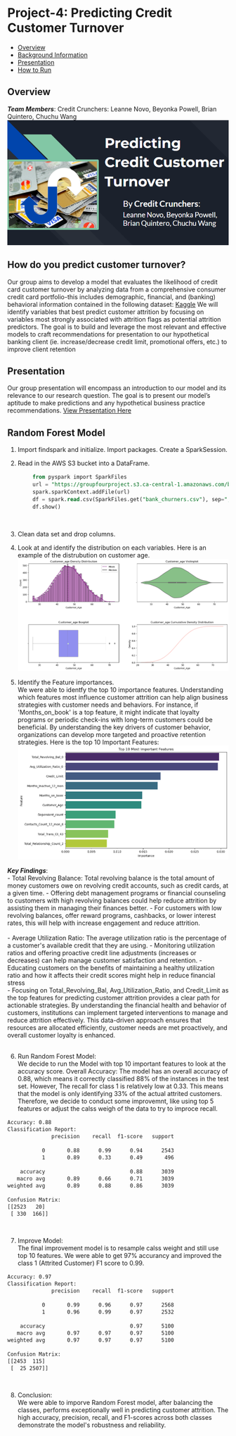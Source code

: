 # Project-4: Predicting Credit Customer Turnover

* <a href='#overview'>Overview</a></br>
* <a href='#background-information'>Background Information</a></br>
* <a href='#presentation'>Presentation</a><br/>
* <a href='#how-to-run'>How to Run</a><br/>




## Overview
<strong><i>Team Members</i></strong>: Credit Crunchers: Leanne Novo, Beyonka Powell, Brian Quintero, Chuchu Wang 
<img src="https://github.com/lgnovo/Project-4/blob/leanne/Image.png?raw=true">


##  How do you predict customer turnover?
Our group aims to develop a model that evaluates the likelihood of credit card customer turnover by analyzing data from a comprehensive consumer credit card portfolio-this includes demographic, financial, and (banking) behavioral information contained in the following dataset:
 <a href="https://www.kaggle.com/datasets/thedevastator/predicting-credit-card-customer-attrition-with-m">Kaggle</a> 
We will identify variables that best predict customer attrition by focusing on variables most strongly associated with attrition flags as potential attrition predictors. The goal is to build and leverage the most relevant and effective models to craft recommendations for presentation to our hypothetical banking client (ie. increase/decrease credit limit, promotional offers, etc.) to improve client retention


## Presentation
Our group presentation will encompass an introduction to our model and its relevance to our research question. The goal is to present our model’s aptitude to make predictions and any hypothetical business practice recommendations.
[View Presentation Here](https://docs.google.com/presentation/d/1iTG4Il5VhoeqTq4OCIaFIKuo9iCqtARKabFU-kqVb3Y/edit#slide=id.p)


## Random Forest Model

1. Import findspark and initialize. Import packages. Create a SparkSession.<br/>

2. Read in the AWS S3 bucket into a DataFrame.
```sql
        from pyspark import SparkFiles
        url = "https://groupfourproject.s3.ca-central-1.amazonaws.com/bank_churners.csv"
        spark.sparkContext.addFile(url)
        df = spark.read.csv(SparkFiles.get("bank_churners.csv"), sep=",", header=True, ignoreLeadingWhiteSpace=True)
        df.show()
```
<br/>

3. Clean data set and drop columns.<br/>

4. Look at and identify the distribution on each variables. Here is an example of the distrubution on customer age.<br/>
<img src="https://github.com/lgnovo/Project-4/blob/chuchu/images/example_customer_age_distribution.png?raw=true"><br/>

5. Identify the Feature importances. <br/>
We were able to identfy the top 10 importance features. Understanding which features most influence customer attrition can help align business strategies with customer needs and behaviors. For instance, if 'Months_on_book' is a top feature, it might indicate that loyalty programs or periodic check-ins with long-term customers could be beneficial. By understanding the key drivers of customer behavior, organizations can develop more targeted and proactive retention strategies.
Here is the top 10 Important Features: 
<br/><img src="https://github.com/lgnovo/Project-4/blob/chuchu/images/top_10_important_features.png?raw=true"><br/>

<strong><i>Key Findings</i></strong>:
<br/> 
        - Total Revolving Balance: Total revolving balance is the total amount of money customers owe on revolving credit accounts, such as credit cards, at a given time. 
                - Offering debt management programs or financial counseling to customers with high revolving balances could help reduce attrition by assisting them in managing their finances better. 
                - For customers with low revolving balances, offer reward programs, cashbacks, or lower interest rates, this will help with increase engagement and reduce attrition. 
<br/>  
        - Average Utilization Ratio: The average utilization ratio is the percentage of a customer's available credit that they are using. 
                -  Monitoring utilization ratios and offering proactive credit line adjustments (increases or decreases) can help manage customer satisfaction and retention.
                - Educating customers on the benefits of maintaining a healthy utilization ratio and how it affects their credit scores might help in reduce financial stress 
<br/> 
        - Focusing on Total_Revolving_Bal, Avg_Utilization_Ratio, and Credit_Limit as the top features for predicting customer attrition provides a clear path for actionable strategies. By understanding the financial health and behavior of customers, institutions can implement targeted interventions to manage and reduce attrition effectively. This data-driven approach ensures that resources are allocated efficiently, customer needs are met proactively, and overall customer loyalty is enhanced.<br/>
<br/> 

6. Run Random Forest Model:<br/>
We decide to run the Model with top 10 important features to look at the accuracy score. Overall Accuracy: The model has an overall accuracy of 0.88, which means it correctly classified 88% of the instances in the test set.  However, The recall for class 1 is relatively low at 0.33. This means that the model is only identifying 33% of the actual attrited customers. Therefore, we decide to conduct some improvemnt, like using top 5 features or adjust the calss weigh of the data to try to improce recall. <br/>
```
Accuracy: 0.88
Classification Report:
              precision    recall  f1-score   support

           0       0.88      0.99      0.94      2543
           1       0.89      0.33      0.49       496

    accuracy                           0.88      3039
   macro avg       0.89      0.66      0.71      3039
weighted avg       0.89      0.88      0.86      3039

Confusion Matrix:
[[2523   20]
 [ 330  166]]
```
<br/>

7. Improve Model:<br/>
The final improvement model is to resample calss weight and still use top 10 features. We were able to get 97% accurancy and improved the class 1 (Attrited Customer) F1 score to 0.99. 
```
Accuracy: 0.97
Classification Report:
              precision    recall  f1-score   support

           0       0.99      0.96      0.97      2568
           1       0.96      0.99      0.97      2532

    accuracy                           0.97      5100
   macro avg       0.97      0.97      0.97      5100
weighted avg       0.97      0.97      0.97      5100

Confusion Matrix:
[[2453  115]
 [  25 2507]]
```
<br/>

8. Conclusion: <br/>
We were able to imporve Random Forest model, after balancing the classes, performs exceptionally well in predicting customer attrition. The high accuracy, precision, recall, and F1-scores across both classes demonstrate the model's robustness and reliability.<br/>